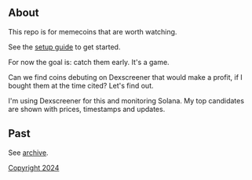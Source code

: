 ## About

This repo is for memecoins that are worth watching.

See the [setup guide](setup.md) to get started.

For now the goal is: catch them early. It's a game. 

Can we find coins debuting on Dexscreener that would make a profit, if I bought them at the time cited? Let's find out.

I'm using Dexscreener for this and monitoring Solana. My top candidates are shown with prices, timestamps and updates.

## Past

See [archive](archive.md).

[Copyright 2024](https://github.com/julianeon/cooking)
